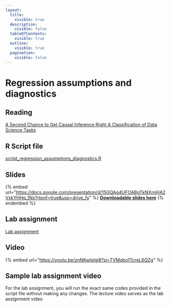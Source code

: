 ```yaml
---
layout:
  title:
    visible: true
  description:
    visible: false
  tableOfContents:
    visible: true
  outline:
    visible: true
  pagination:
    visible: false
---
```


# Regression assumptions and diagnostics

## Reading

[A Second Chance to Get Causal Inference Right A Classification of Data Science Tasks](https://drive.google.com/file/d/1FAbNAqXvEe7llEcbTP5bXRhJGEUi0yLC/view?usp=sharing)

## R Script file

[script\_regression\_assumptions\_diagnostics.R](https://drive.google.com/open?id=1aVjJH18rv5qKdgTuA34ey95WDY8axAuQ\&usp=drive_fs)

## Slides

{% embed url="https://docs.google.com/presentation/d/15GQAg4UFOABgTkNXmjHA2VxkYHHq_1Ns?rtpof=true&usp=drive_fs" %}
[**Downloadable slides here**](https://docs.google.com/presentation/d/15GQAg4UFOABgTkNXmjHA2VxkYHHq_1Ns?rtpof=true\&usp=drive_fs)
{% endembed %}

## Lab assignment

[Lab assignment](https://docs.google.com/document/d/1h1VaWKzu62jfKdj5SXTN4j1cXVuF9NGW/edit?usp=drive_link\&ouid=100179871492576617561\&rtpof=true\&sd=true)

## Video

{% embed url="https://youtu.be/znNKwlpIgi8?si=TVMqbo1TcreL6QZg" %}

## Sample lab assignment video

For the lab assignment, you will run the exact same codes provided in the script file without making any changes. The lecture video serves as the lab assignment video
